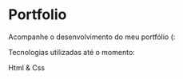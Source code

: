 # Portfolio


Acompanhe o desenvolvimento do meu portfólio (:


Tecnologias utilizadas até o momento:

Html & Css
